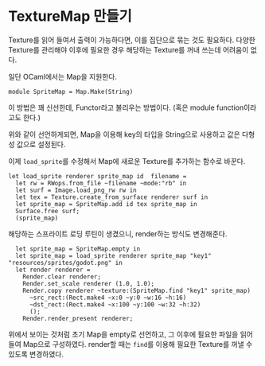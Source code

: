 # TextureMap 만들기

Texture를 읽어 들여서 출력이 가능하다면, 이를 집단으로 묶는 것도 필요하다. 다양한 Texture를 관리해야 이후에 필요한 경우 해당하는 Texture를 꺼내 쓰는데 어려움이 없다.

일단 OCaml에서는 Map을 지원한다.

```
module SpriteMap = Map.Make(String)
```

이 방법은 꽤 신선한데, Functor라고 불리우는 방법이다. (혹은 module function이라고도 한다.)

위와 같이 선언하게되면, Map을 이용해 key의 타입을 String으로 사용하고 값은 다형성 값으로 설정된다.

이제 `load_sprite`를 수정해서 Map에 새로운 Texture를 추가하는 함수로 바꾼다.

```
let load_sprite renderer sprite_map id  filename =
  let rw = RWops.from_file ~filename ~mode:"rb" in
  let surf = Image.load_png_rw rw in
  let tex = Texture.create_from_surface renderer surf in
  let sprite_map = SpriteMap.add id tex sprite_map in
  Surface.free surf;
  (sprite_map)
```

해당하는 스프라이트 로딩 루틴이 생겼으니, render하는 방식도 변경해준다.

```
  let sprite_map = SpriteMap.empty in
  let sprite_map = load_sprite renderer sprite_map "key1" "resources/sprites/godot.png" in
  let render renderer =
    Render.clear renderer;
    Render.set_scale renderer (1.0, 1.0);
    Render.copy renderer ~texture:(SpriteMap.find "key1" sprite_map)
      ~src_rect:(Rect.make4 ~x:0 ~y:0 ~w:16 ~h:16)
      ~dst_rect:(Rect.make4 ~x:100 ~y:100 ~w:32 ~h:32)
      ();
    Render.render_present renderer;
```

위에서 보이는 것처럼 초기 Map을 empty로 선언하고, 그 이후에 필요한 파일을 읽어들여 Map으로 구성하였다. render할 때는 `find`를 이용해 필요한 Texture를 꺼낼 수 있도록 변경하였다.


